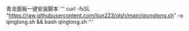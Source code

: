 青龙面板一键安装脚本
'''
curl -fsSL "https://raw.githubusercontent.com/ljun223/qlsh/main/qionglong.sh" -o qinglong.sh && bash qinglong.sh
'''
